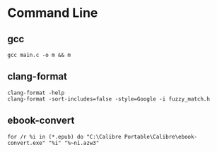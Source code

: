# Command Line

## gcc

```
gcc main.c -o m && m
```

## clang-format


```
clang-format -help
clang-format -sort-includes=false -style=Google -i fuzzy_match.h
```

## ebook-convert


```
for /r %i in (*.epub) do "C:\Calibre Portable\Calibre\ebook-convert.exe" "%i" "%~ni.azw3"
```
 
